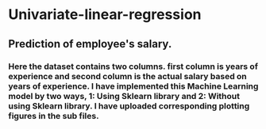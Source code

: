 # Univariate-linear-regression

## Prediction of employee's salary.

### Here the dataset contains two columns. first column is years of experience and second column is the actual salary based on years of experience. I have implemented this Machine Learning model by two ways, 1: Using Sklearn library and 2: Without using Sklearn library. I have uploaded corresponding plotting figures in the sub files.
